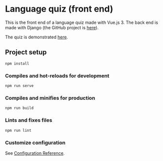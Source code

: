# Language quiz (front end)

This is the front end of a language quiz made with Vue.js 3. The back end is made with Django (the GitHub project is [here](https://github.com/Mutusen/language-quiz-vue)).

The quiz is demonstrated [here](https://quiz.apprenti-polyglotte.net/).

## Project setup
```
npm install
```

### Compiles and hot-reloads for development
```
npm run serve
```

### Compiles and minifies for production
```
npm run build
```

### Lints and fixes files
```
npm run lint
```

### Customize configuration
See [Configuration Reference](https://cli.vuejs.org/config/).
